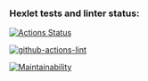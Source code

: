 ### Hexlet tests and linter status:
[![Actions Status](https://github.com/sonyaozzy/frontend-project-lvl3/workflows/hexlet-check/badge.svg)](https://github.com/sonyaozzy/frontend-project-lvl3/actions)

[![github-actions-lint](https://github.com/sonyaozzy/frontend-project-lvl3/actions/workflows/nodejs.yml/badge.svg)](https://github.com/sonyaozzy/frontend-project-lvl3/actions)

[![Maintainability](https://api.codeclimate.com/v1/badges/23298450237d91f7f54b/maintainability)](https://codeclimate.com/github/sonyaozzy/frontend-project-lvl3/maintainability)
